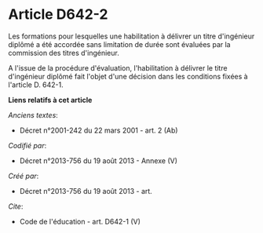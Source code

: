 # Article D642-2

Les formations pour lesquelles une habilitation à délivrer un titre d'ingénieur diplômé a été accordée sans limitation de
durée sont évaluées par la commission des titres d'ingénieur. 

A l'issue de la procédure d'évaluation, l'habilitation à délivrer le titre d'ingénieur diplômé fait l'objet d'une décision
dans les conditions fixées à l'article D. 642-1.

**Liens relatifs à cet article**

_Anciens textes_:

  - Décret n°2001-242 du 22 mars 2001 - art. 2 (Ab)

_Codifié par_:

  - Décret n°2013-756 du 19 août 2013 -  Annexe (V)

_Créé par_:

  - Décret n°2013-756 du 19 août 2013 - art.

_Cite_:

  - Code de l'éducation - art. D642-1 (V)
